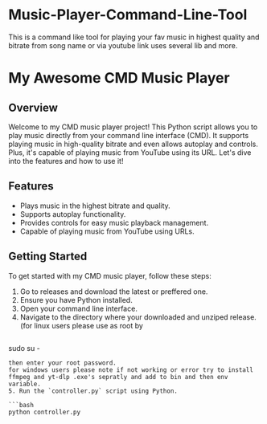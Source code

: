 # Music-Player-Command-Line-Tool
This is a command like tool for playing your fav music in highest quality and bitrate from song name or via youtube link uses several lib and more.
# My Awesome CMD Music Player

## Overview
Welcome to my CMD music player project! This Python script allows you to play music directly from your command line interface (CMD). It supports playing music in high-quality bitrate and even allows autoplay and controls. Plus, it's capable of playing music from YouTube using its URL. Let's dive into the features and how to use it!

## Features
- Plays music in the highest bitrate and quality.
- Supports autoplay functionality.
- Provides controls for easy music playback management.
- Capable of playing music from YouTube using URLs.

## Getting Started
To get started with my CMD music player, follow these steps:
1. Go to releases and download the latest or preffered one.
2. Ensure you have Python installed.
3. Open your command line interface.
4. Navigate to the directory where your downloaded and unziped release. (for linux users please use as root by
    ```bash
sudo su -
```)
then enter your root password.
for windows users please note if not working or error try to install ffmpeg and yt-dlp .exe's sepratly and add to bin and then env variable.
5. Run the `controller.py` script using Python.

```bash
python controller.py
```
